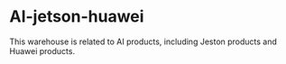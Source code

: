 # AI-jetson-huawei
This warehouse is related to AI products, including Jeston products and Huawei products.

